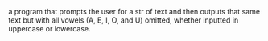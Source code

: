  a program that prompts the user for a str of text and then outputs that same text but with all vowels (A, E, I, O, and U) omitted, whether inputted in uppercase or lowercase.
